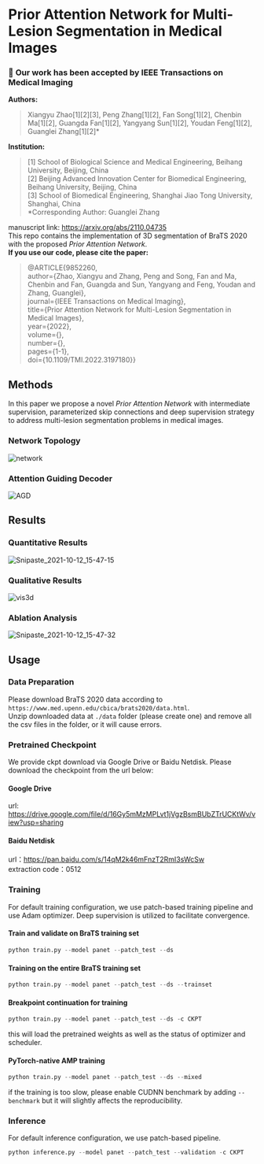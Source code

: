 # Prior Attention Network for Multi-Lesion Segmentation in Medical Images
### :tada: **Our work has been accepted by IEEE Transactions on Medical Imaging**  
**Authors:**  
> Xiangyu Zhao[1][2][3], Peng Zhang[1][2], Fan Song[1][2], Chenbin Ma[1][2], Guangda Fan[1][2], Yangyang Sun[1][2], Youdan Feng[1][2], Guanglei Zhang[1][2]*  

**Institution:**
> [1] School of Biological Science and Medical Engineering, Beihang University, Beijing, China  
> [2] Beijing Advanced Innovation Center for Biomedical Engineering, Beihang University, Beijing, China  
> [3] School of Biomedical Engineering, Shanghai Jiao Tong University, Shanghai, China  
> *Corresponding Author: Guanglei Zhang

manuscript link: https://arxiv.org/abs/2110.04735  
This repo contains the implementation of 3D segmentation of BraTS 2020 with the proposed *Prior Attention Network*.  
**If you use our code, please cite the paper:**  
> @ARTICLE{9852260,  
  author={Zhao, Xiangyu and Zhang, Peng and Song, Fan and Ma, Chenbin and Fan, Guangda and Sun, Yangyang and Feng, Youdan and Zhang, Guanglei},  
  journal={IEEE Transactions on Medical Imaging},   
  title={Prior Attention Network for Multi-Lesion Segmentation in Medical Images},   
  year={2022},  
  volume={},  
  number={},  
  pages={1-1},  
  doi={10.1109/TMI.2022.3197180}}  

## Methods
In this paper we propose a novel *Prior Attention Network* with intermediate supervision, parameterized skip connections and deep supervision strategy to address multi-lesion segmentation problems in medical images.  
### Network Topology
![network](https://user-images.githubusercontent.com/53631393/136913718-e94f7ba1-8444-4445-8682-692ff6a99a62.png)
### Attention Guiding Decoder
![AGD](https://user-images.githubusercontent.com/53631393/136913725-04e109d3-8081-49ca-948c-54e866692200.png)

## Results
### Quantitative Results
![Snipaste_2021-10-12_15-47-15](https://user-images.githubusercontent.com/53631393/136914282-3dd5a697-711b-4653-adb8-a6d2c98705f5.png)
### Qualitative Results
![vis3d](https://user-images.githubusercontent.com/53631393/136914543-023500b6-9a57-4f21-9f94-77961c7e9917.png)
### Ablation Analysis
![Snipaste_2021-10-12_15-47-32](https://user-images.githubusercontent.com/53631393/136914298-b76690c2-987d-4a3b-98da-9ab42f44ed10.png)

## Usage
### Data Preparation
Please download BraTS 2020 data according to `https://www.med.upenn.edu/cbica/brats2020/data.html`.  
Unzip downloaded data at `./data` folder (please create one) and remove all the csv files in the folder, or it will cause errors.

### Pretrained Checkpoint
We provide ckpt download via Google Drive or Baidu Netdisk. Please download the checkpoint from the url below:  
#### Google Drive
url: https://drive.google.com/file/d/16Gy5mMzMPLvt1jVgzBsmBUbZTrUCKtWv/view?usp=sharing
#### Baidu Netdisk
url：https://pan.baidu.com/s/14qM2k46mFnzT2RmI3sWcSw  
extraction code：0512  

### Training
For default training configuration, we use patch-based training pipeline and use Adam optimizer. Deep supervision is utilized to facilitate convergence.
#### Train and validate on BraTS training set
```python
python train.py --model panet --patch_test --ds
```
#### Training on the entire BraTS training set
```python
python train.py --model panet --patch_test --ds --trainset
```
#### Breakpoint continuation for training
```python
python train.py --model panet --patch_test --ds -c CKPT
```
this will load the pretrained weights as well as the status of optimizer and scheduler.
#### PyTorch-native AMP training
```python
python train.py --model panet --patch_test --ds --mixed
```
if the training is too slow, please enable CUDNN benchmark by adding `--benchmark` but it will slightly affects the reproducibility.

### Inference
For default inference configuration, we use patch-based pipeline.
```python
python inference.py --model panet --patch_test --validation -c CKPT
```
